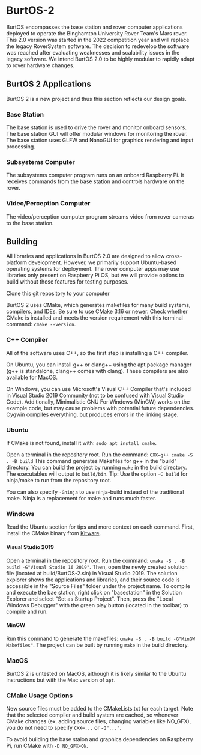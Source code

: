 # BurtOS-2
BurtOS encompasses the base station and rover computer applications deployed to operate the Binghamton University Rover Team's Mars rover. This 2.0 version was started in the 2022 competition year and will replace the legacy RoverSystem software. The decision to redevelop the software was reached after evaluating weaknesses and scalability issues in the legacy software. We intend BurtOS 2.0 to be highly modular to rapidly adapt to rover hardware changes.

## BurtOS 2 Applications
BurtOS 2 is a new project and thus this section reflects our design goals.

### Base Station
The base station is used to drive the rover and monitor onboard sensors. The base station GUI will offer modular windows for monitoring the rover. The base station uses GLFW and NanoGUI for graphics rendering and input processing.

### Subsystems Computer
The subsystems computer program runs on an onboard Raspberry Pi. It receives commands from the base station and controls hardware on the rover.

### Video/Perception Computer
The video/perception computer program streams video from rover cameras to the base station.

## Building
All libraries and applications in BurtOS 2.0 are designed to allow cross-platform development. However, we primarily support Ubuntu-based operating systems for deployment. The rover computer apps may use libraries only present on Raspberry Pi OS, but we will provide options to build without those features for testing purposes.

Clone this git repository to your computer

BurtOS 2 uses CMake, which generates makefiles for many build systems, compilers, and IDEs. Be sure to use CMake 3.16 or newer. Check whether CMake is installed and meets the version requirement with this terminal command: `cmake --version`.

### C++ Compiler
All of the software uses C++, so the first step is installing a C++ compiler.

On Ubuntu, you can install g++ or clang++ using the apt package manager (g++ is standalone, clang++ comes with clang). These compilers are also available for MacOS.

On Windows, you can use Microsoft's Visual C++ Compiler that's included in Visual Studio 2019 Community (not to be confused with Visual Studio Code). Additionally, Minimalistic GNU For Windows (MinGW) works on the example code, but may cause problems with potential future dependencies. Cygwin compiles everything, but produces errors in the linking stage.

### Ubuntu
If CMake is not found, install it with: `sudo apt install cmake`.

Open a terminal in the repository root. Run the command: `CXX=g++ cmake -S . -B build` This command generates Makefiles for g++ in the "build" directory. You can build the project by running `make` in the build directory. The executables will output to `build/bin`. Tip: Use the option `-C build` for ninja/make to run from the repository root.

You can also specify `-Gninja` to use ninja-build instead of the traditional make. Ninja is a replacement for make and runs much faster.

### Windows
Read the Ubuntu section for tips and more context on each command.
First, install the CMake binary from [Kitware](https://cmake.org/download/).
#### Visual Studio 2019
Open a terminal in the repository root. Run the command: `cmake -S . -B build -G"Visual Studio 16 2019"`. Then, open the newly created solution file (located at build/BurtOS-2.sln) in Visual Studio 2019. The solution explorer shows the applications and libraries, and their source code is accessible in the "Source Files" folder under the project name. To compile and execute the bae station, right click on "basestation" in the Solution Explorer and select "Set as Startup Project". Then, press the "Local Windows Debugger" with the green play button (located in the toolbar) to compile and run.

#### MinGW
Run this command to generate the makefiles: `cmake -S . -B build -G"MinGW Makefiles"`. The project can be built by running `make` in the build directory.

### MacOS
BurtOS 2 is untested on MacOS, although it is likely similar to the Ubuntu instructions but with the Mac version of `apt`.

### CMake Usage Options
New source files must be added to the CMakeLists.txt for each target. Note that the selected compiler and build system are cached, so whenever CMake changes (ex. adding source files, changing variables like NO_GFX), you do not need to specify `CXX=...` or `-G"..."`.

To avoid building the base staion and graphics dependencies on Raspberry Pi, run CMake with `-D NO_GFX=ON`.
